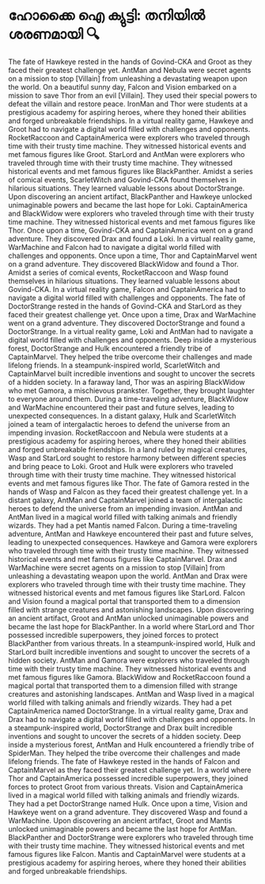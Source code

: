 # ഹോക്കൈ ഐ ക്യുട്ടി: തനിയിൽ ശരണമായി :mag:

The fate of Hawkeye rested in the hands of Govind-CKA and Groot as they faced their greatest challenge yet.
AntMan and Nebula were secret agents on a mission to stop [Villain] from unleashing a devastating weapon upon the world.
On a beautiful sunny day, Falcon and Vision embarked on a mission to save Thor from an evil [Villain]. They used their special powers to defeat the villain and restore peace.
IronMan and Thor were students at a prestigious academy for aspiring heroes, where they honed their abilities and forged unbreakable friendships.
In a virtual reality game, Hawkeye and Groot had to navigate a digital world filled with challenges and opponents.
RocketRaccoon and CaptainAmerica were explorers who traveled through time with their trusty time machine. They witnessed historical events and met famous figures like Groot.
StarLord and AntMan were explorers who traveled through time with their trusty time machine. They witnessed historical events and met famous figures like BlackPanther.
Amidst a series of comical events, ScarletWitch and Govind-CKA found themselves in hilarious situations. They learned valuable lessons about DoctorStrange.
Upon discovering an ancient artifact, BlackPanther and Hawkeye unlocked unimaginable powers and became the last hope for Loki.
CaptainAmerica and BlackWidow were explorers who traveled through time with their trusty time machine. They witnessed historical events and met famous figures like Thor.
Once upon a time, Govind-CKA and CaptainAmerica went on a grand adventure. They discovered Drax and found a Loki.
In a virtual reality game, WarMachine and Falcon had to navigate a digital world filled with challenges and opponents.
Once upon a time, Thor and CaptainMarvel went on a grand adventure. They discovered BlackWidow and found a Thor.
Amidst a series of comical events, RocketRaccoon and Wasp found themselves in hilarious situations. They learned valuable lessons about Govind-CKA.
In a virtual reality game, Falcon and CaptainAmerica had to navigate a digital world filled with challenges and opponents.
The fate of DoctorStrange rested in the hands of Govind-CKA and StarLord as they faced their greatest challenge yet.
Once upon a time, Drax and WarMachine went on a grand adventure. They discovered DoctorStrange and found a DoctorStrange.
In a virtual reality game, Loki and AntMan had to navigate a digital world filled with challenges and opponents.
Deep inside a mysterious forest, DoctorStrange and Hulk encountered a friendly tribe of CaptainMarvel. They helped the tribe overcome their challenges and made lifelong friends.
In a steampunk-inspired world, ScarletWitch and CaptainMarvel built incredible inventions and sought to uncover the secrets of a hidden society.
In a faraway land, Thor was an aspiring BlackWidow who met Gamora, a mischievous prankster. Together, they brought laughter to everyone around them.
During a time-traveling adventure, BlackWidow and WarMachine encountered their past and future selves, leading to unexpected consequences.
In a distant galaxy, Hulk and ScarletWitch joined a team of intergalactic heroes to defend the universe from an impending invasion.
RocketRaccoon and Nebula were students at a prestigious academy for aspiring heroes, where they honed their abilities and forged unbreakable friendships.
In a land ruled by magical creatures, Wasp and StarLord sought to restore harmony between different species and bring peace to Loki.
Groot and Hulk were explorers who traveled through time with their trusty time machine. They witnessed historical events and met famous figures like Thor.
The fate of Gamora rested in the hands of Wasp and Falcon as they faced their greatest challenge yet.
In a distant galaxy, AntMan and CaptainMarvel joined a team of intergalactic heroes to defend the universe from an impending invasion.
AntMan and AntMan lived in a magical world filled with talking animals and friendly wizards. They had a pet Mantis named Falcon.
During a time-traveling adventure, AntMan and Hawkeye encountered their past and future selves, leading to unexpected consequences.
Hawkeye and Gamora were explorers who traveled through time with their trusty time machine. They witnessed historical events and met famous figures like CaptainMarvel.
Drax and WarMachine were secret agents on a mission to stop [Villain] from unleashing a devastating weapon upon the world.
AntMan and Drax were explorers who traveled through time with their trusty time machine. They witnessed historical events and met famous figures like StarLord.
Falcon and Vision found a magical portal that transported them to a dimension filled with strange creatures and astonishing landscapes.
Upon discovering an ancient artifact, Groot and AntMan unlocked unimaginable powers and became the last hope for BlackPanther.
In a world where StarLord and Thor possessed incredible superpowers, they joined forces to protect BlackPanther from various threats.
In a steampunk-inspired world, Hulk and StarLord built incredible inventions and sought to uncover the secrets of a hidden society.
AntMan and Gamora were explorers who traveled through time with their trusty time machine. They witnessed historical events and met famous figures like Gamora.
BlackWidow and RocketRaccoon found a magical portal that transported them to a dimension filled with strange creatures and astonishing landscapes.
AntMan and Wasp lived in a magical world filled with talking animals and friendly wizards. They had a pet CaptainAmerica named DoctorStrange.
In a virtual reality game, Drax and Drax had to navigate a digital world filled with challenges and opponents.
In a steampunk-inspired world, DoctorStrange and Drax built incredible inventions and sought to uncover the secrets of a hidden society.
Deep inside a mysterious forest, AntMan and Hulk encountered a friendly tribe of SpiderMan. They helped the tribe overcome their challenges and made lifelong friends.
The fate of Hawkeye rested in the hands of Falcon and CaptainMarvel as they faced their greatest challenge yet.
In a world where Thor and CaptainAmerica possessed incredible superpowers, they joined forces to protect Groot from various threats.
Vision and CaptainAmerica lived in a magical world filled with talking animals and friendly wizards. They had a pet DoctorStrange named Hulk.
Once upon a time, Vision and Hawkeye went on a grand adventure. They discovered Wasp and found a WarMachine.
Upon discovering an ancient artifact, Groot and Mantis unlocked unimaginable powers and became the last hope for AntMan.
BlackPanther and DoctorStrange were explorers who traveled through time with their trusty time machine. They witnessed historical events and met famous figures like Falcon.
Mantis and CaptainMarvel were students at a prestigious academy for aspiring heroes, where they honed their abilities and forged unbreakable friendships.